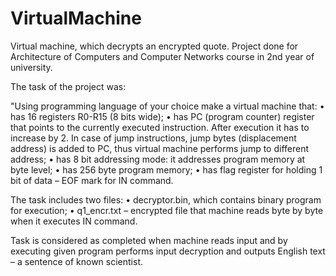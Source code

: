 # VirtualMachine
Virtual machine, which decrypts an encrypted quote. Project done for Architecture of Computers and Computer Networks course in 2nd year of university.

The task of the project was:

"Using programming language of your choice make a virtual machine that: 
• has 16 registers R0-R15 (8 bits wide); 
• has PC (program counter) register that points to the currently executed instruction. 
After execution it has to increase by 2. 
In case of jump instructions, jump bytes (displacement address) is added to PC, 
thus virtual machine performs jump to different address; 
• has 8 bit addressing mode: it addresses program memory at byte level; 
• has 256 byte program memory; 
• has flag register for holding 1 bit of data – EOF mark for IN command.

The task includes two files: 
• decryptor.bin, which contains binary program for execution; 
• q1_encr.txt – encrypted file that machine reads byte by byte when it executes IN command. 

Task is considered as completed when machine reads input and by executing given program performs input decryption 
and outputs English text – a sentence of known scientist. 
